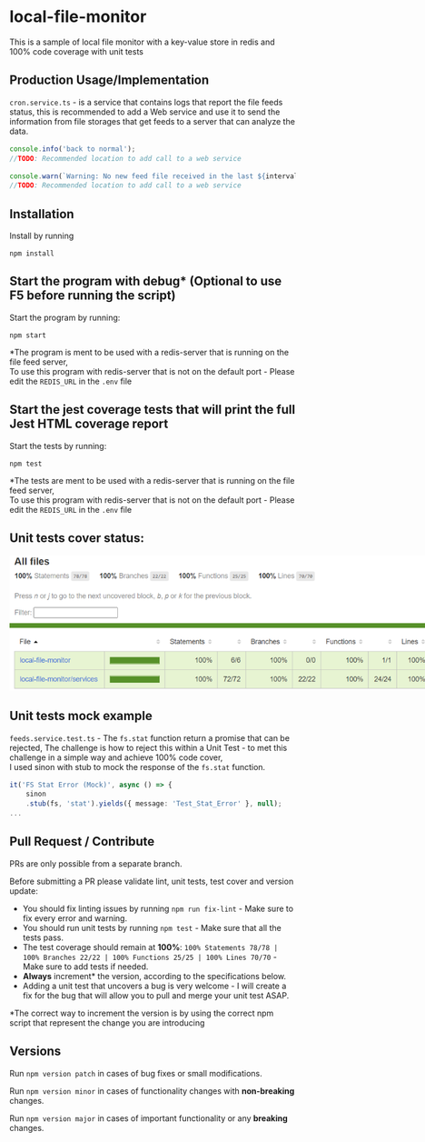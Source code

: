 # local-file-monitor
This is a sample of local file monitor with a key-value store in redis and 100% code coverage with unit tests

## Production Usage/Implementation
`cron.service.ts` - is a service that contains logs that report the file feeds status, this is recommended to add a Web service and use it to send the information from file storages that get feeds to a server that can analyze the data.

```typescript
console.info('back to normal');
//TODO: Recommended location to add call to a web service
```

```typescript
console.warn(`Warning: No new feed file received in the last ${intervalTime} or more minutes`);
//TODO: Recommended location to add call to a web service
```

## Installation
Install by running 
``` 
npm install
```

## Start the program with debug* (Optional to use F5 before running the script)
Start the program by running:
``` 
npm start
```
*The program is ment to be used with a redis-server that is running on the file feed server,  
To use this program with redis-server that is not on the default port - Please edit the `REDIS_URL` in the `.env` file

## Start the jest coverage tests that will print the full Jest HTML coverage report
Start the tests by running:
``` 
npm test
```
*The tests are ment to be used with a redis-server that is running on the file feed server,  
To use this program with redis-server that is not on the default port - Please edit the `REDIS_URL` in the `.env` file

## Unit tests cover status:
<img alt="Image_Of_Unit_Tests_Cover_Report" src="images\Unit_Tests_Cover.png" style="min-width:800px; width:1200px;"/>

## Unit tests mock example
`feeds.service.test.ts` - The `fs.stat` function return a promise that can be rejected,
The challenge is how to reject this within a Unit Test - to met this challenge in a simple way and achieve 100% code cover,  
I used sinon with stub to mock the response of the `fs.stat` function.
```typescript
it('FS Stat Error (Mock)', async () => {
    sinon
    .stub(fs, 'stat').yields({ message: 'Test_Stat_Error' }, null);
...
```

## Pull Request / Contribute
PRs are only possible from a separate branch.

Before submitting a PR please validate lint, unit tests, test cover and version update:
- You should fix linting issues by running `npm run fix-lint` - Make sure to fix every error and warning.
- You should run unit tests by running `npm test` - Make sure that all the tests pass.
- The test coverage should remain at **100%**: `100% Statements 78/78 | 100% Branches 22/22 | 100% Functions 25/25 | 100% Lines 70/70` - Make sure to add tests if needed.
- **Always** increment* the version, according to the specifications below.
- Adding a unit test that uncovers a bug is very welcome - I will create a fix for the bug that will allow you to pull and merge your unit test ASAP.

*The correct way to increment the version is by using the correct npm script that represent the change you are introducing

## Versions
Run `npm version patch` in cases of bug fixes or small modifications.

Run `npm version minor` in cases of functionality changes with **non-breaking** changes.

Run `npm version major` in cases of important functionality or any **breaking** changes.
